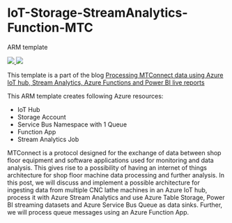 # IoT-Storage-StreamAnalytics-Function-MTC
ARM template

<a href="https://portal.azure.com/#create/Microsoft.Template/uri/https%3A%2F%2Fraw.githubusercontent.com%2Fyogsgit%2FARM-Templates%2Fmaster%2FIoT-Storage-StreamAnalytics-Function-MTC%2Fazuredeploy.json" target="_blank">
    <img src="http://azuredeploy.net/deploybutton.png"/>
</a>
<a href="http://armviz.io/#/?load=https%3A%2F%2Fraw.githubusercontent.com%2FAzure%2Fazure-quickstart-templates%2Fmaster%2F101-streamanalytics-create%2Fazuredeploy.json" target="_blank">
    <img src="http://armviz.io/visualizebutton.png"/>
</a>

This template is a part of the blog [Processing MTConnect data using Azure IoT hub, Stream Analytics, Azure Functions and Power BI live reports](https://codedesignetc.com/2017/03/21/processing-mtconnect-data-using-azure-iot-hub-stream-analytics-azure-functions-power-bi-streaming-datasets/)

This ARM template creates following Azure resources:
- IoT Hub
- Storage Account
- Service Bus Namespace with 1 Queue
- Function App
- Stream Analytics Job

MTConnect is a protocol designed for the exchange of data between shop floor equipment and software applications used for monitoring and data analysis. This gives rise to a possibility of having an internet of things architecture for shop floor machine data processing and further analysis. In this post, we will discuss and implement a possible architecture for ingesting data from multiple CNC lathe machines in an Azure IoT hub, process it with Azure Stream Analytics and use Azure Table Storage, Power BI streaming datasets and Azure Service Bus Queue as data sinks. Further, we will process queue messages using an Azure Function App.

